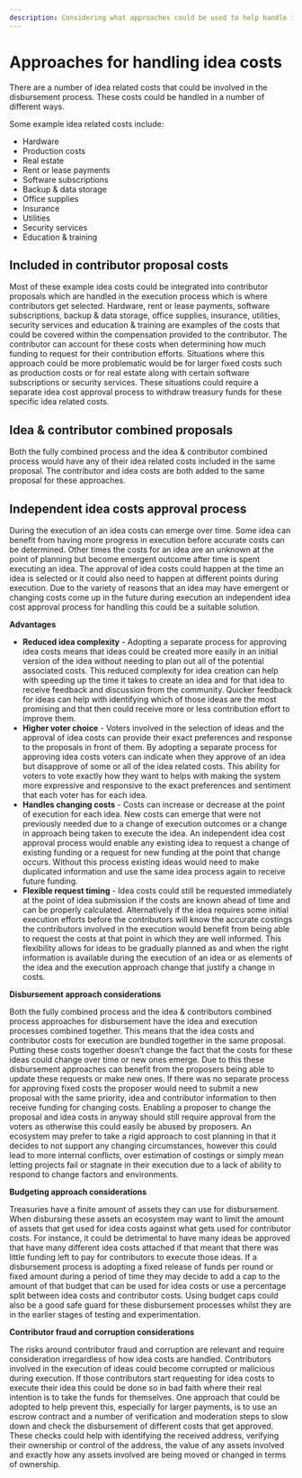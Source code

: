 ```yaml
---
description: Considering what approaches could be used to help handle idea related costs
---
```


# Approaches for handling idea costs

There are a number of idea related costs that could be involved in the disbursement process. These costs could be handled in a number of different ways.

Some example idea related costs include:

* Hardware
* Production costs
* Real estate
* Rent or lease payments
* Software subscriptions
* Backup & data storage
* Office supplies
* Insurance
* Utilities
* Security services
* Education & training



## **Included in contributor proposal costs**

Most of these example idea costs could be integrated into contributor proposals which are handled in the execution process which is where contributors get selected. Hardware, rent or lease payments, software subscriptions, backup & data storage, office supplies, insurance, utilities, security services and education & training are examples of the costs that could be covered within the compensation provided to the contributor. The contributor can account for these costs when determining how much funding to request for their contribution efforts. Situations where this approach could be more problematic would be for larger fixed costs such as production costs or for real estate along with certain software subscriptions or security services. These situations could require a separate idea cost approval process to withdraw treasury funds for these specific idea related costs.



## **Idea & contributor combined proposals**

Both the fully combined process and the idea & contributor combined process would have any of their idea related costs included in the same proposal. The contributor and idea costs are both added to the same proposal for these approaches.



## Independent i**dea costs approval process**

During the execution of an idea costs can emerge over time. Some idea can benefit from having more progress in execution before accurate costs can be determined. Other times the costs for an idea are an unknown at the point of planning but become emergent outcome after time is spent executing an idea. The approval of idea costs could happen at the time an idea is selected or it could also need to happen at different points during execution. Due to the variety of reasons that an idea may have emergent or changing costs come up in the future during execution an independent idea cost approval process for handling this could be a suitable solution.



**Advantages**

* **Reduced idea complexity** - Adopting a separate process for approving idea costs means that ideas could be created more easily in an initial version of the idea without needing to plan out all of the potential associated costs. This reduced complexity for idea creation can help with speeding up the time it takes to create an idea and for that idea to receive feedback and discussion from the community. Quicker feedback for ideas can help with identifying which of those ideas are the most promising and that then could receive more or less contribution effort to improve them.
* **Higher voter choice** - Voters involved in the selection of ideas and the approval of idea costs can provide their exact preferences and response to the proposals in front of them. By adopting a separate process for approving idea costs voters can indicate when they approve of an idea but disapprove of some or all of the idea related costs. This ability for voters to vote exactly how they want to helps with making the system more expressive and responsive to the exact preferences and sentiment that each voter has for each idea.
* **Handles changing costs** - Costs can increase or decrease at the point of execution for each idea. New costs can emerge that were not previously needed due to a change of execution outcomes or a change in approach being taken to execute the idea. An independent idea cost approval process would enable any existing idea to request a change of existing funding or a request for new funding at the point that change occurs. Without this process existing ideas would need to make duplicated information and use the same idea process again to receive future funding.
* **Flexible request timing** - Idea costs could still be requested immediately at the point of idea submission if the costs are known ahead of time and can be properly calculated. Alternatively if the idea requires some initial execution efforts before the contributors will know the accurate costings the contributors involved in the execution would benefit from being able to request the costs at that point in which they are well informed. This flexibility allows for ideas to be gradually planned as and when the right information is available during the execution of an idea or as elements of the idea and the execution approach change that justify a change in costs.



**Disbursement approach considerations**

Both the fully combined process and the idea & contributors combined process approaches for disbursement have the idea and execution processes combined together. This means that the idea costs and contributor costs for execution are bundled together in the same proposal. Putting these costs together doesn’t change the fact that the costs for these ideas could change over time or new ones emerge. Due to this these disbursement approaches can benefit from the proposers being able to update these requests or make new ones. If there was no separate process for approving fixed costs the proposer would need to submit a new proposal with the same priority, idea and contributor information to then receive funding for changing costs. Enabling a proposer to change the proposal and idea costs in anyway should still require approval from the voters as otherwise this could easily be abused by proposers. An ecosystem may prefer to take a rigid approach to cost planning in that it decides to not support any changing circumstances, however this could lead to more internal conflicts, over estimation of costings or simply mean letting projects fail or stagnate in their execution due to a lack of ability to respond to change factors and environments.



**Budgeting approach considerations**

Treasuries have a finite amount of assets they can use for disbursement. When disbursing these assets an ecosystem may want to limit the amount of assets that get used for idea costs against what gets used for contributor costs. For instance, it could be detrimental to have many ideas be approved that have many different idea costs attached if that meant that there was little funding left to pay for contributors to execute those ideas. If a disbursement process is adopting a fixed release of funds per round or fixed amount during a period of time they may decide to add a cap to the amount of that budget that can be used for idea costs or use a percentage split between idea costs and contributor costs. Using budget caps could also be a good safe guard for these disbursement processes whilst they are in the earlier stages of testing and experimentation.



**Contributor fraud and corruption considerations**

The risks around contributor fraud and corruption are relevant and require consideration irregardless of how idea costs are handled. Contributors involved in the execution of ideas could become corrupted or malicious during execution. If those contributors start requesting for idea costs to execute their idea this could be done so in bad faith where their real intention is to take the funds for themselves. One approach that could be adopted to help prevent this, especially for larger payments, is to use an escrow contract and a number of verification and moderation steps to slow down and check the disbursement of different costs that get approved. These checks could help with identifying the received address, verifying their ownership or control of the address, the value of any assets involved and exactly how any assets involved are being moved or changed in terms of ownership.
